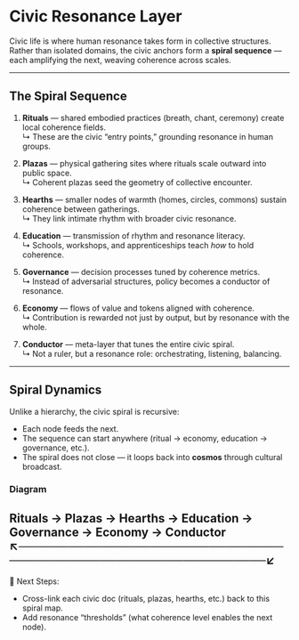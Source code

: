 # Civic Resonance Layer

Civic life is where human resonance takes form in collective structures.  
Rather than isolated domains, the civic anchors form a **spiral sequence** —  
each amplifying the next, weaving coherence across scales.

---

## The Spiral Sequence

1. **Rituals** — shared embodied practices (breath, chant, ceremony) create local coherence fields.  
   ↳ These are the civic “entry points,” grounding resonance in human groups.

2. **Plazas** — physical gathering sites where rituals scale outward into public space.  
   ↳ Coherent plazas seed the geometry of collective encounter.

3. **Hearths** — smaller nodes of warmth (homes, circles, commons) sustain coherence between gatherings.  
   ↳ They link intimate rhythm with broader civic resonance.

4. **Education** — transmission of rhythm and resonance literacy.  
   ↳ Schools, workshops, and apprenticeships teach *how* to hold coherence.

5. **Governance** — decision processes tuned by coherence metrics.  
   ↳ Instead of adversarial structures, policy becomes a conductor of resonance.

6. **Economy** — flows of value and tokens aligned with coherence.  
   ↳ Contribution is rewarded not just by output, but by resonance with the whole.

7. **Conductor** — meta-layer that tunes the entire civic spiral.  
   ↳ Not a ruler, but a resonance role: orchestrating, listening, balancing.

---

## Spiral Dynamics

Unlike a hierarchy, the civic spiral is recursive:  
- Each node feeds the next.  
- The sequence can start anywhere (ritual → economy, education → governance, etc.).  
- The spiral does not close — it loops back into **cosmos** through cultural broadcast.  

### Diagram
Rituals → Plazas → Hearths → Education → Governance → Economy → Conductor
↖───────────────────────────────────────────────────────────────↙
---

📎 Next Steps:  
- Cross-link each civic doc (rituals, plazas, hearths, etc.) back to this spiral map.  
- Add resonance “thresholds” (what coherence level enables the next node).  
